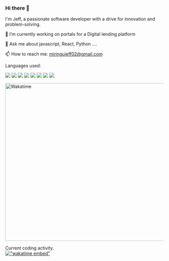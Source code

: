 ### Hi there 👋

I'm Jeff, a passionate software developer with a drive for innovation and problem-solving.

🔭 I’m currently working on portals for a Digital lending platform 

💬 Ask me about javascript, React, Python ....

📫 How to reach me: miringujeff02@gmail.com

Languages used:

[![](https://img.shields.io/badge/JavaScript-323330?style=for-the-badge&logo=javascript&logoColor=F7DF1E)]()
[![](https://img.shields.io/badge/React-20232A?style=for-the-badge&logo=react&logoColor=61DAFB)]() 
[![](https://img.shields.io/badge/Python-3776AB?style=for-the-badge&logo=python&logoColor=white)]() 
[![](https://img.shields.io/badge/HTML5-E34F26?style=for-the-badge&logo=html5&logoColor=white)]()
[![](https://img.shields.io/badge/Flask-000000?style=for-the-badge&logo=flask&logoColor=white)]()
[![](https://img.shields.io/badge/Git-F05032?style=for-the-badge&logo=git&logoColor=white)]()
[![](https://img.shields.io/badge/Postman-FF6C37?style=for-the-badge&logo=Postman&logoColor=white)]() 
[![](https://img.shields.io/badge/Tailwind_CSS-38B2AC?style=for-the-badge&logo=tailwind-css&logoColor=white)]() 

<img width="1000" height="500" src="https://wakatime.com/share/@jack_024/f45dd64e-134a-4c27-8be9-ff45dc7a0120.svg" alt="Wakatime" />

Current coding activity.
<br />
[!["wakatime embed"](https://wakatime.com/share/@jack_024/35ae51dd-96d5-4759-a701-fd17ba52fe88.svg)](https://wakatime.com/share/@jack_024/35ae51dd-96d5-4759-a701-fd17ba52fe88.svg)

<!--
**jackson-024/jackson-024** is a ✨ _special_ ✨ repository because its `README.md` (this file) appears on your GitHub profile.

Here are some ideas to get you started:

- 🔭 I’m currently working on ...
- 🌱 I’m currently learning ...
- 👯 I’m looking to collaborate on ...
- 🤔 I’m looking for help with ...
- 💬 Ask me about ...
- 📫 How to reach me: ...
- 😄 Pronouns: ...
- ⚡ Fun fact: ...
-->

